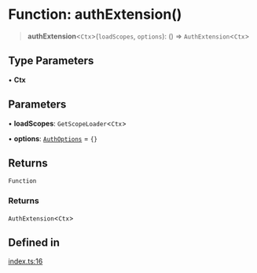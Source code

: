 # Function: authExtension()

> **authExtension**\<`Ctx`\>(`loadScopes`, `options`): () => `AuthExtension`\<`Ctx`\>

## Type Parameters

• **Ctx**

## Parameters

• **loadScopes**: `GetScopeLoader`\<`Ctx`\>

• **options**: [`AuthOptions`](../interfaces/AuthOptions.md) = `{}`

## Returns

`Function`

### Returns

`AuthExtension`\<`Ctx`\>

## Defined in

[index.ts:16](https://github.com/andreisergiu98/baeta/blob/277f62f15bfdecc05d507a84e60b62e5bc08a747/packages/extension-auth/index.ts#L16)
